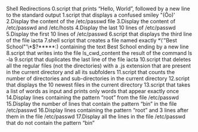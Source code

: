 Shell Redirections
0.script that prints “Hello, World”, followed by a new line to the standard output
1.script that displays a confused smiley "(Ôo)'
2.Display the content of the /etc/passwd file
3.Display the content of /etc/passwd and /etc/hosts
4.Display the last 10 lines of /etc/passwd
5.Display the first 10 lines of /etc/passwd
6.script that displays the third line of the file iacta
7.shell script that creates a file named exactly \*\\'"Best School"\'\\*$\?\*\*\*\*\*:) containing the text Best School ending by a new line
8.script that writes into the file ls_cwd_content the result of the command ls -la
9.script that duplicates the last line of the file iacta
10.script that deletes all the regular files (not the directories) with a .js extension that are present in the current directory and all its subfolders
11.script that counts the number of directories and sub-directories in the current directory
12.script that displays the 10 newest files in the current directory
13.script that takes a list of words as input and prints only words that appear exactly once
14.Display lines containing the pattern “root” from the file /etc/passwd
15.Display the number of lines that contain the pattern “bin” in the file /etc/passwd
16.Display lines containing the pattern “root” and 3 lines after them in the file /etc/passwd
17.Display all the lines in the file /etc/passwd that do not contain the pattern “bin”
